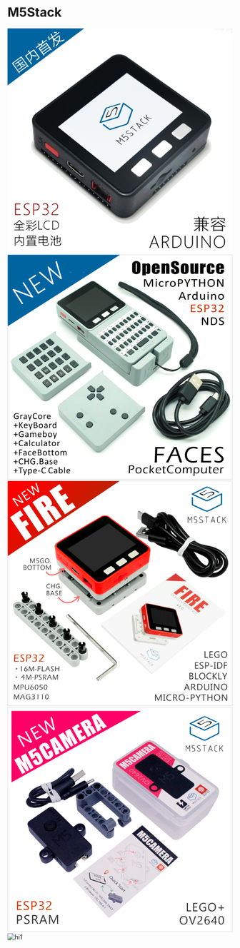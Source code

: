 # M5Stack

<img src="./pic/M5.png" alt="hi1" width="600"> 
<img src="pic/M5_faces.png" alt="hi1" width="600"> 
<img src="pic/M5_fire.png" alt="hi1" width="600"> 
<img src="./pic/M5CAMERA.png" alt="hi1" width="600"> 
<img src="pic/M5_stick.png" alt="hi1" width="600"> 
